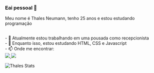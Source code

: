 ### Eai pessoal 👋
Meu nome é Thales Neumann, tenho 25 anos e estou estudando programação

<br>
- 🔭 Atualmente estou trabalhando em uma pousada como recepcionista
 <br>
- 🌱 Enquanto isso, estou estudando HTML, CSS e Javascript

<br>
- 📫 Onde me encontrar:
<br>
<a href="mailto:thalesneumann@gmail.com"><img src="https://img.shields.io/badge/Gmail-D14836?style=for-the-badge&logo=gmail&logoColor=white"> </a> 
 <a href="https://www.instagram.com/thalesneumann/" target="_blank"><img src="https://img.shields.io/badge/Instagram-E4405F?style=for-the-badge&logo=instagram&logoColor=white"></a>
 
 ![Thales Stats](https://github-readme-stats.vercel.app/api?username=thalesneumann&theme=default&show_icons=true)
 


